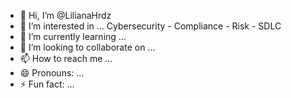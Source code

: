 - 👋 Hi, I’m @LilianaHrdz
- 👀 I’m interested in ... Cybersecurity - Compliance - Risk - SDLC 
- 🌱 I’m currently learning ... 
- 💞️ I’m looking to collaborate on ...
- 📫 How to reach me ...
- 😄 Pronouns: ...
- ⚡ Fun fact: ...

<!---
LilianaHrdz/LilianaHrdz is a ✨ special ✨ repository because its `README.md` (this file) appears on your GitHub profile.
You can click the Preview link to take a look at your changes.
--->
